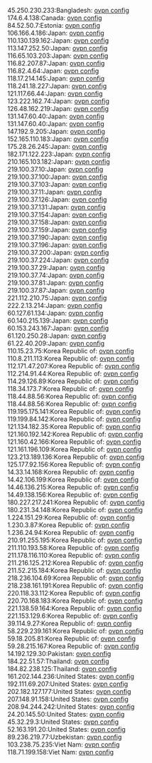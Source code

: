 45.250.230.233:Bangladesh: [ovpn config](vpn/45_250_230_233.ovpn)  
174.6.4.138:Canada: [ovpn config](vpn/174_6_4_138.ovpn)  
84.52.50.7:Estonia: [ovpn config](vpn/84_52_50_7.ovpn)  
106.166.4.186:Japan: [ovpn config](vpn/106_166_4_186.ovpn)  
110.130.139.162:Japan: [ovpn config](vpn/110_130_139_162.ovpn)  
113.147.252.50:Japan: [ovpn config](vpn/113_147_252_50.ovpn)  
116.65.103.203:Japan: [ovpn config](vpn/116_65_103_203.ovpn)  
116.82.207.87:Japan: [ovpn config](vpn/116_82_207_87.ovpn)  
116.82.4.64:Japan: [ovpn config](vpn/116_82_4_64.ovpn)  
118.17.214.145:Japan: [ovpn config](vpn/118_17_214_145.ovpn)  
118.241.18.227:Japan: [ovpn config](vpn/118_241_18_227.ovpn)  
121.117.66.44:Japan: [ovpn config](vpn/121_117_66_44.ovpn)  
123.222.162.74:Japan: [ovpn config](vpn/123_222_162_74.ovpn)  
126.48.162.219:Japan: [ovpn config](vpn/126_48_162_219.ovpn)  
131.147.60.40:Japan: [ovpn config](vpn/131_147_60_40.ovpn)  
131.147.60.40:Japan: [ovpn config](vpn/131_147_60_40.ovpn)  
147.192.9.205:Japan: [ovpn config](vpn/147_192_9_205.ovpn)  
152.165.110.183:Japan: [ovpn config](vpn/152_165_110_183.ovpn)  
175.28.26.245:Japan: [ovpn config](vpn/175_28_26_245.ovpn)  
182.171.122.223:Japan: [ovpn config](vpn/182_171_122_223.ovpn)  
210.165.103.182:Japan: [ovpn config](vpn/210_165_103_182.ovpn)  
219.100.37.10:Japan: [ovpn config](vpn/219_100_37_10.ovpn)  
219.100.37.100:Japan: [ovpn config](vpn/219_100_37_100.ovpn)  
219.100.37.103:Japan: [ovpn config](vpn/219_100_37_103.ovpn)  
219.100.37.11:Japan: [ovpn config](vpn/219_100_37_11.ovpn)  
219.100.37.126:Japan: [ovpn config](vpn/219_100_37_126.ovpn)  
219.100.37.131:Japan: [ovpn config](vpn/219_100_37_131.ovpn)  
219.100.37.154:Japan: [ovpn config](vpn/219_100_37_154.ovpn)  
219.100.37.158:Japan: [ovpn config](vpn/219_100_37_158.ovpn)  
219.100.37.159:Japan: [ovpn config](vpn/219_100_37_159.ovpn)  
219.100.37.190:Japan: [ovpn config](vpn/219_100_37_190.ovpn)  
219.100.37.196:Japan: [ovpn config](vpn/219_100_37_196.ovpn)  
219.100.37.200:Japan: [ovpn config](vpn/219_100_37_200.ovpn)  
219.100.37.224:Japan: [ovpn config](vpn/219_100_37_224.ovpn)  
219.100.37.29:Japan: [ovpn config](vpn/219_100_37_29.ovpn)  
219.100.37.74:Japan: [ovpn config](vpn/219_100_37_74.ovpn)  
219.100.37.81:Japan: [ovpn config](vpn/219_100_37_81.ovpn)  
219.100.37.87:Japan: [ovpn config](vpn/219_100_37_87.ovpn)  
221.112.210.75:Japan: [ovpn config](vpn/221_112_210_75.ovpn)  
222.2.13.214:Japan: [ovpn config](vpn/222_2_13_214.ovpn)  
60.127.61.134:Japan: [ovpn config](vpn/60_127_61_134.ovpn)  
60.140.215.139:Japan: [ovpn config](vpn/60_140_215_139.ovpn)  
60.153.243.167:Japan: [ovpn config](vpn/60_153_243_167.ovpn)  
61.120.250.28:Japan: [ovpn config](vpn/61_120_250_28.ovpn)  
61.22.40.209:Japan: [ovpn config](vpn/61_22_40_209.ovpn)  
110.15.23.75:Korea Republic of: [ovpn config](vpn/110_15_23_75.ovpn)  
110.8.211.113:Korea Republic of: [ovpn config](vpn/110_8_211_113.ovpn)  
112.171.47.207:Korea Republic of: [ovpn config](vpn/112_171_47_207.ovpn)  
112.214.91.44:Korea Republic of: [ovpn config](vpn/112_214_91_44.ovpn)  
114.29.126.89:Korea Republic of: [ovpn config](vpn/114_29_126_89.ovpn)  
118.34.173.7:Korea Republic of: [ovpn config](vpn/118_34_173_7.ovpn)  
118.44.88.56:Korea Republic of: [ovpn config](vpn/118_44_88_56.ovpn)  
118.44.88.56:Korea Republic of: [ovpn config](vpn/118_44_88_56.ovpn)  
119.195.175.141:Korea Republic of: [ovpn config](vpn/119_195_175_141.ovpn)  
119.199.84.142:Korea Republic of: [ovpn config](vpn/119_199_84_142.ovpn)  
121.134.182.35:Korea Republic of: [ovpn config](vpn/121_134_182_35.ovpn)  
121.160.192.142:Korea Republic of: [ovpn config](vpn/121_160_192_142.ovpn)  
121.160.42.166:Korea Republic of: [ovpn config](vpn/121_160_42_166.ovpn)  
121.161.196.109:Korea Republic of: [ovpn config](vpn/121_161_196_109.ovpn)  
123.213.189.136:Korea Republic of: [ovpn config](vpn/123_213_189_136.ovpn)  
125.177.92.156:Korea Republic of: [ovpn config](vpn/125_177_92_156.ovpn)  
14.33.14.168:Korea Republic of: [ovpn config](vpn/14_33_14_168.ovpn)  
14.42.106.199:Korea Republic of: [ovpn config](vpn/14_42_106_199.ovpn)  
14.46.136.215:Korea Republic of: [ovpn config](vpn/14_46_136_215.ovpn)  
14.49.138.156:Korea Republic of: [ovpn config](vpn/14_49_138_156.ovpn)  
180.227.217.241:Korea Republic of: [ovpn config](vpn/180_227_217_241.ovpn)  
180.231.34.148:Korea Republic of: [ovpn config](vpn/180_231_34_148.ovpn)  
1.224.151.29:Korea Republic of: [ovpn config](vpn/1_224_151_29.ovpn)  
1.230.3.87:Korea Republic of: [ovpn config](vpn/1_230_3_87.ovpn)  
1.236.24.94:Korea Republic of: [ovpn config](vpn/1_236_24_94.ovpn)  
210.91.255.195:Korea Republic of: [ovpn config](vpn/210_91_255_195.ovpn)  
211.110.193.58:Korea Republic of: [ovpn config](vpn/211_110_193_58.ovpn)  
211.178.116.110:Korea Republic of: [ovpn config](vpn/211_178_116_110.ovpn)  
211.216.125.212:Korea Republic of: [ovpn config](vpn/211_216_125_212.ovpn)  
211.52.215.184:Korea Republic of: [ovpn config](vpn/211_52_215_184.ovpn)  
218.236.104.69:Korea Republic of: [ovpn config](vpn/218_236_104_69.ovpn)  
218.238.161.191:Korea Republic of: [ovpn config](vpn/218_238_161_191.ovpn)  
220.118.33.112:Korea Republic of: [ovpn config](vpn/220_118_33_112.ovpn)  
220.70.168.183:Korea Republic of: [ovpn config](vpn/220_70_168_183.ovpn)  
221.138.59.164:Korea Republic of: [ovpn config](vpn/221_138_59_164.ovpn)  
221.153.129.6:Korea Republic of: [ovpn config](vpn/221_153_129_6.ovpn)  
39.114.9.27:Korea Republic of: [ovpn config](vpn/39_114_9_27.ovpn)  
58.229.239.161:Korea Republic of: [ovpn config](vpn/58_229_239_161.ovpn)  
59.18.205.81:Korea Republic of: [ovpn config](vpn/59_18_205_81.ovpn)  
59.28.215.167:Korea Republic of: [ovpn config](vpn/59_28_215_167.ovpn)  
14.192.129.30:Pakistan: [ovpn config](vpn/14_192_129_30.ovpn)  
184.22.51.57:Thailand: [ovpn config](vpn/184_22_51_57.ovpn)  
184.82.238.125:Thailand: [ovpn config](vpn/184_82_238_125.ovpn)  
161.202.144.236:United States: [ovpn config](vpn/161_202_144_236.ovpn)  
192.111.69.207:United States: [ovpn config](vpn/192_111_69_207.ovpn)  
202.182.127.177:United States: [ovpn config](vpn/202_182_127_177.ovpn)  
207.148.91.158:United States: [ovpn config](vpn/207_148_91_158.ovpn)  
208.94.244.242:United States: [ovpn config](vpn/208_94_244_242.ovpn)  
24.20.145.50:United States: [ovpn config](vpn/24_20_145_50.ovpn)  
45.32.29.3:United States: [ovpn config](vpn/45_32_29_3.ovpn)  
52.163.191.20:United States: [ovpn config](vpn/52_163_191_20.ovpn)  
89.236.219.77:Uzbekistan: [ovpn config](vpn/89_236_219_77.ovpn)  
103.238.75.235:Viet Nam: [ovpn config](vpn/103_238_75_235.ovpn)  
118.71.199.158:Viet Nam: [ovpn config](vpn/118_71_199_158.ovpn)  
